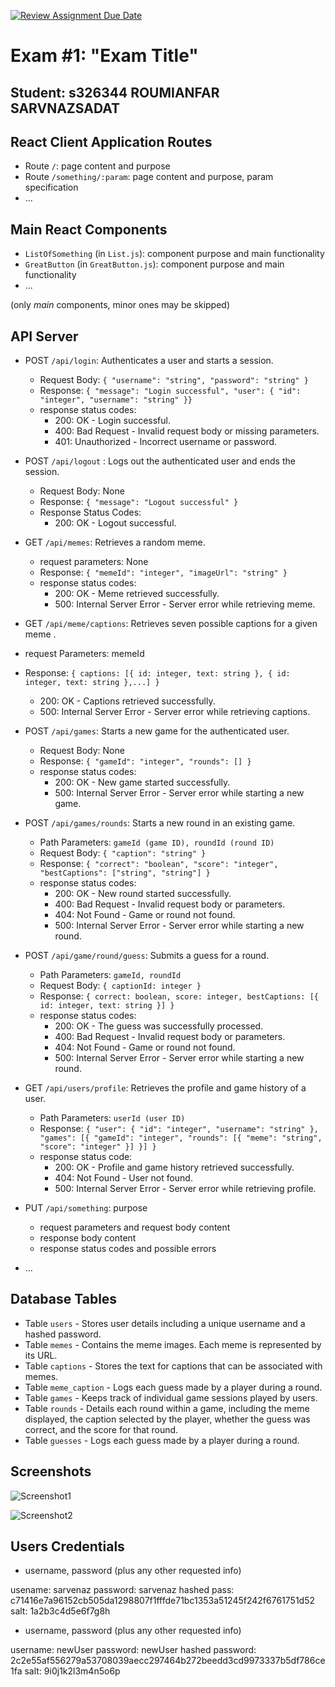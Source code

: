 [![Review Assignment Due Date](https://classroom.github.com/assets/deadline-readme-button-24ddc0f5d75046c5622901739e7c5dd533143b0c8e959d652212380cedb1ea36.svg)](https://classroom.github.com/a/AVMm0VzU)
# Exam #1: "Exam Title"
## Student: s326344 ROUMIANFAR SARVNAZSADAT 

## React Client Application Routes

- Route `/`: page content and purpose
- Route `/something/:param`: page content and purpose, param specification
- ...


## Main React Components

- `ListOfSomething` (in `List.js`): component purpose and main functionality
- `GreatButton` (in `GreatButton.js`): component purpose and main functionality
- ...

(only _main_ components, minor ones may be skipped)


## API Server

- POST `/api/login`: Authenticates a user and starts a session.
  - Request Body: `{ "username": "string", "password": "string" }`
  - Response: `{ "message": "Login successful", "user": { "id": "integer", "username": "string" }}`
  - response status codes:
      - 200: OK - Login successful.
      - 400: Bad Request - Invalid request body or missing parameters.
      - 401: Unauthorized - Incorrect username or password.
- POST `/api/logout` : Logs out the authenticated user and ends the session.
  - Request Body: None
  - Response: `{ "message": "Logout successful" }`
  - Response Status Codes:
      - 200: OK - Logout successful.
- GET `/api/memes`: Retrieves a random meme.
  - request parameters: None
  - Response: `{ "memeId": "integer", "imageUrl": "string" }`
  - response status codes:
      - 200: OK - Meme retrieved successfully.
      - 500: Internal Server Error - Server error while retrieving meme.
-  GET `/api/meme/captions`: Retrieves seven possible captions for a given meme .
  - request Parameters: memeId
  - Response: `{ captions: [{ id: integer, text: string }, { id: integer, text: string },...] }`
      - 200: OK - Captions retrieved successfully.
      - 500: Internal Server Error - Server error while retrieving captions.

- POST `/api/games`:  Starts a new game for the authenticated user.
  - Request Body: None
  - Response: `{ "gameId": "integer", "rounds": [] }`
  - response status codes:
      - 200: OK - New game started successfully.
      - 500: Internal Server Error - Server error while starting a new game.


- POST `/api/games/rounds`:  Starts a new round in an existing game.
  - Path Parameters: `gameId (game ID), roundId (round ID)`
  - Request Body: `{ "caption": "string" }`
  - Response: `{ "correct": "boolean", "score": "integer", "bestCaptions": ["string", "string"] }`
  - response status codes:
      - 200: OK - New round started successfully.
      - 400: Bad Request - Invalid request body or parameters.
      - 404: Not Found - Game or round not found.
      - 500: Internal Server Error - Server error while starting a new round.
      

- POST `/api/game/round/guess`:  Submits a guess for a round.
  - Path Parameters: `gameId, roundId `
  - Request Body: `{ captionId: integer }`
  - Response: `{ correct: boolean, score: integer, bestCaptions: [{ id: integer, text: string }] }`
  - response status codes:
      - 200: OK - The guess was successfully processed.
      - 400: Bad Request - Invalid request body or parameters.
      - 404: Not Found - Game or round not found.
      - 500: Internal Server Error - Server error while starting a new round.

- GET `/api/users/profile`: Retrieves the profile and game history of a user.
  - Path Parameters: `userId (user ID)`
  - Response: `{ "user": { "id": "integer", "username": "string" }, "games": [{ "gameId": "integer", "rounds": [{ "meme": "string", "score": "integer" }] }] }`
  - response status code:
      - 200: OK - Profile and game history retrieved successfully.
      - 404: Not Found - User not found.
      - 500: Internal Server Error - Server error while retrieving profile.


- PUT `/api/something`: purpose
  - request parameters and request body content
  - response body content
  - response status codes and possible errors
- ...

## Database Tables

- Table `users` - Stores user details including a unique username and a hashed password.
- Table `memes` - Contains the meme images. Each meme is represented by its URL.
- Table `captions` - Stores the text for captions that can be associated with memes.
- Table `meme_caption` - Logs each guess made by a player during a round.
- Table `games` - Keeps track of individual game sessions played by users.
- Table `rounds` - Details each round within a game, including the meme displayed, the caption selected by the player, whether the guess was correct, and the score for that round.
- Table `guesses` - Logs each guess made by a player during a round.
## Screenshots

![Screenshot1](./img/screenshot.jpg)

![Screenshot2](./img/screenshot.jpg)


## Users Credentials

- username, password (plus any other requested info)

usename: sarvenaz
password: sarvenaz
hashed pass: c71416e7a96152cb505da1298807f1fffde71bc1353a51245f242f6761751d52
salt: 1a2b3c4d5e6f7g8h

- username, password (plus any other requested info)

username: newUser
password: newUser
hashed password: 2c2e55af556279a53708039aecc297464b272beedd3cd9973337b5df786ce1fa
salt: 9i0j1k2l3m4n5o6p